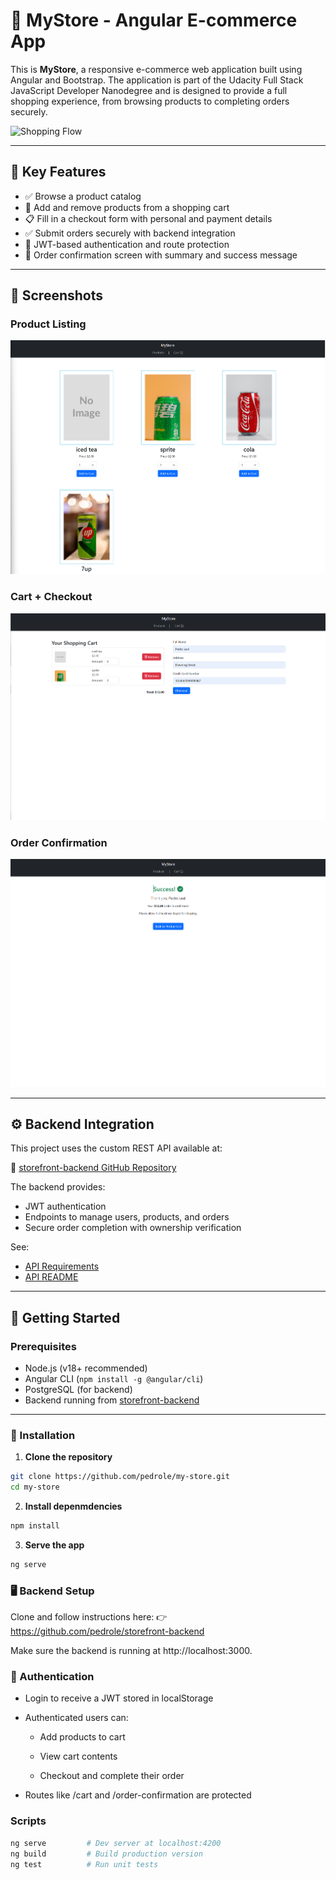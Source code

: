 # 🛒 MyStore - Angular E-commerce App

This is **MyStore**, a responsive e-commerce web application built using Angular and Bootstrap. The application is part of the Udacity Full Stack JavaScript Developer Nanodegree and is designed to provide a full shopping experience, from browsing products to completing orders securely.

![Shopping Flow](https://github.com/udacity/nd-0067-c3-angular-fundamentals-project-starter/raw/main/shoppingflow.gif)

---

## 🌟 Key Features

- ✅ Browse a product catalog
- 🛒 Add and remove products from a shopping cart
- 📋 Fill in a checkout form with personal and payment details
- ✅ Submit orders securely with backend integration
- 🔐 JWT-based authentication and route protection
- 📄 Order confirmation screen with summary and success message

---

## 📸 Screenshots

### Product Listing

![Product List](src/assets/screenshots/product-list.png)

### Cart + Checkout

![Cart and Checkout](src/assets/screenshots/cart-checkout.png)

### Order Confirmation

![Order Confirmation](src/assets/screenshots/order-confirmation.png)

---

## ⚙️ Backend Integration

This project uses the custom REST API available at:

🔗 [storefront-backend GitHub Repository](https://github.com/pedrole/storefront-backend)

The backend provides:

- JWT authentication
- Endpoints to manage users, products, and orders
- Secure order completion with ownership verification

See:
- [API Requirements](https://github.com/pedrole/storefront-backend/blob/master/REQUIREMENTS.md)
- [API README](https://github.com/pedrole/storefront-backend/blob/master/README.md)

---

## 🚀 Getting Started

### Prerequisites

- Node.js (v18+ recommended)
- Angular CLI (`npm install -g @angular/cli`)
- PostgreSQL (for backend)
- Backend running from [storefront-backend](https://github.com/pedrole/storefront-backend)

---

### 🔧 Installation

1. **Clone the repository**

```bash
git clone https://github.com/pedrole/my-store.git
cd my-store
```

2. **Install depenmdencies**
```bash
npm install
```

3. **Serve the app**
```bash
ng serve
```

### 🖥️ Backend Setup
Clone and follow instructions here:
👉 https://github.com/pedrole/storefront-backend

Make sure the backend is running at http://localhost:3000.

### 🔐 Authentication
 - Login to receive a JWT stored in localStorage
-  Authenticated users can:

   - Add products to cart

   - View cart contents

   - Checkout and complete their order

- Routes like /cart and /order-confirmation are protected

### Scripts

```bash
ng serve         # Dev server at localhost:4200
ng build         # Build production version
ng test          # Run unit tests
```
